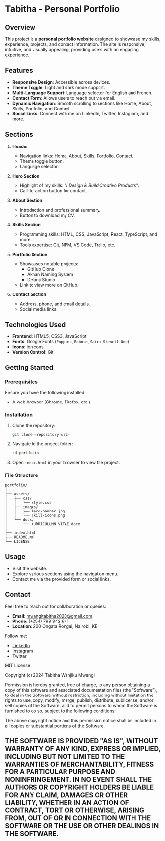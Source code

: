 
# Tabitha - Personal Portfolio

## Overview

This project is a **personal portfolio website** designed to showcase my skills, experience, projects, and contact information. The site is responsive, intuitive, and visually appealing, providing users with an engaging experience.

## Features

- **Responsive Design**: Accessible across devices.
- **Theme Toggle**: Light and dark mode support.
- **Multi-Language Support**: Language selector for English and French.
- **Contact Form**: Allows users to reach out via email.
- **Dynamic Navigation**: Smooth scrolling to sections like Home, About, Skills, Portfolio, and Contact.
- **Social Links**: Connect with me on LinkedIn, Twitter, Instagram, and more.

## Sections

1. **Header**
   - Navigation links: Home, About, Skills, Portfolio, Contact.
   - Theme toggle button.
   - Language selector.

2. **Hero Section**
   - Highlight of my skills: *"I Design & Build Creative Products"*.
   - Call-to-action button for contact.

3. **About Section**
   - Introduction and professional summary.
   - Button to download my CV.

4. **Skills Section**
   - Programming skills: HTML, CSS, JavaScript, React, TypeScript, and more.
   - Tools expertise: Git, NPM, VS Code, Trello, etc.

5. **Portfolio Section**
   - Showcases notable projects:
     - GitHub Clone
     - Akhan Naming System
     - Delanji Studio
   - Link to view more on GitHub.

6. **Contact Section**
   - Address, phone, and email details.
   - Social media links.

## Technologies Used

- **Frontend**: HTML5, CSS3, JavaScript
- **Fonts**: Google Fonts (`Poppins`, `Roboto`, `Saira Stencil One`)
- **Icons**: Ionicons
- **Version Control**: Git

## Getting Started

### Prerequisites

Ensure you have the following installed:
- A web browser (Chrome, Firefox, etc.)

### Installation

1. Clone the repository:
   ```bash
   git clone <repository-url>
   ```
2. Navigate to the project folder:
   ```bash
   cd portfolio
   ```
3. Open `index.html` in your browser to view the project.

### File Structure

```
portfolio/
│
├── assets/
│   ├── css/
│   │   └── style.css
│   ├── images/
│   │   ├── hero-banner.jpg
│   │   └── skill-icons.png
│   └── docs/
│       └── CURRICULUMN VITAE.docx
│
├── index.html
├── README.md
└── LICENSE
```

## Usage

- Visit the website.
- Explore various sections using the navigation menu.
- Contact me via the provided form or social links.

## Contact

Feel free to reach out for collaboration or queries:
- **Email**: [mwangitabitha2020@gmail.com](mailto:mwangitabitha2020@gmail.com)
- **Phone**: (+254) 798 842 641
- **Location**: 200 Ongata Rongai, Nairobi, KE

Follow me:
- [LinkedIn](https://www.linkedin.com/in/tabitha-wanjiku-mwangi-a563661b2/)
- [Instagram](https://www.instagram.com/pipiphibi/)
- [Twitter](https://twitter.com/wanjiku_ta78928)

MIT License

Copyright (c) 2024 Tabitha Wanjiku Mwangi

Permission is hereby granted, free of charge, to any person obtaining a copy of this software and associated documentation files (the "Software"), to deal in the Software without restriction, including without limitation the rights to use, copy, modify, merge, publish, distribute, sublicense, and/or sell copies of the Software, and to permit persons to whom the Software is furnished to do so, subject to the following conditions:

The above copyright notice and this permission notice shall be included in all copies or substantial portions of the Software.

THE SOFTWARE IS PROVIDED "AS IS", WITHOUT WARRANTY OF ANY KIND, EXPRESS OR IMPLIED, INCLUDING BUT NOT LIMITED TO THE WARRANTIES OF MERCHANTABILITY, FITNESS FOR A PARTICULAR PURPOSE AND NONINFRINGEMENT. IN NO EVENT SHALL THE AUTHORS OR COPYRIGHT HOLDERS BE LIABLE FOR ANY CLAIM, DAMAGES OR OTHER LIABILITY, WHETHER IN AN ACTION OF CONTRACT, TORT OR OTHERWISE, ARISING FROM, OUT OF OR IN CONNECTION WITH THE SOFTWARE OR THE USE OR OTHER DEALINGS IN THE SOFTWARE.
---

